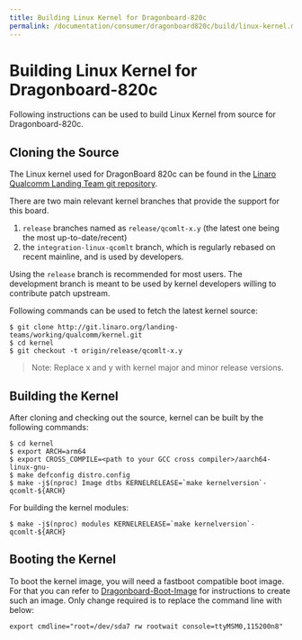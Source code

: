 ```yaml
---
title: Building Linux Kernel for Dragonboard-820c
permalink: /documentation/consumer/dragonboard820c/build/linux-kernel.md.html
---
```


# Building Linux Kernel for Dragonboard-820c

Following instructions can be used to build Linux Kernel from source
for Dragonboard-820c.

## Cloning the Source

The Linux kernel used for DragonBoard 820c can be found in the
[Linaro Qualcomm Landing Team git repository](https://git.linaro.org/landing-teams/working/qualcomm/kernel.git).

There are two main relevant kernel branches that provide the support for this board.
1. `release` branches named as `release/qcomlt-x.y`
(the latest one being the most up-to-date/recent)  
1. the `integration-linux-qcomlt` branch, which is regularly rebased on recent mainline,
and is used by developers.

Using the `release` branch is recommended for most users. The development branch is meant to be used by kernel developers willing to contribute patch upstream.

Following commands can be used to fetch the latest kernel source:

```shell
$ git clone http://git.linaro.org/landing-teams/working/qualcomm/kernel.git
$ cd kernel
$ git checkout -t origin/release/qcomlt-x.y
```

> Note: Replace x and y with kernel major and minor release versions.

## Building the Kernel

After cloning and checking out the source, kernel can be built by the following
commands:

```shell
$ cd kernel
$ export ARCH=arm64
$ export CROSS_COMPILE=<path to your GCC cross compiler>/aarch64-linux-gnu-
$ make defconfig distro.config
$ make -j$(nproc) Image dtbs KERNELRELEASE=`make kernelversion`-qcomlt-${ARCH}
```
For building the kernel modules:

```shell
$ make -j$(nproc) modules KERNELRELEASE=`make kernelversion`-qcomlt-${ARCH}
```

## Booting the Kernel

To boot the kernel image, you will need a fastboot compatible boot image. For
that you can refer to [Dragonboard-Boot-Image](https://github.com/96boards/documentation/wiki/Dragonboard-Boot-Image)
for instructions to create such an image. Only change required is to replace
the command line with below:

```shell
export cmdline="root=/dev/sda7 rw rootwait console=ttyMSM0,115200n8"
```
